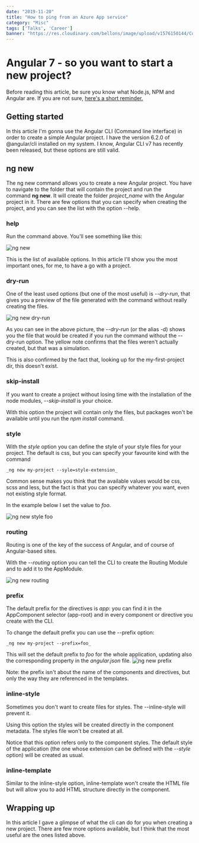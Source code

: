 ```yaml
---
date: "2019-11-20"
title: "How to ping from an Azure App service"
category: "Misc"
tags: ['Talks', 'Career']
banner: "https://res.cloudinary.com/bellons/image/upload/v1576150144/Code4IT/TCPPING/cover_tcpping.jpg"
---
```


# Angular 7 - so you want to start a new project?

Before reading this article, be sure you know what Node.js, NPM and Angular are. If you are not sure, [here's a short reminder.](https://code4it.wordpress.com/2018/10/25/nodejs-npm-angular/)

## Getting started

In this article I'm gonna use the Angular CLI (Command line interface) in order to create a simple Angular project. I have the version 6.2.0 of @angular/cli installed on my system. I know, Angular CLI v7 has recently been released, but these options are still valid.

## ng new

The ng new command allows you to create a new Angular project. You have to navigate to the folder that will contain the project and run the command **ng new**. It will create the folder _project_name_ with the Angular project in it. There are few options that you can specify when creating the project, and you can see the list with the option --help.

### help

Run the command above. You'll see something like this:

![ng new](https://res.cloudinary.com/bellons/image/upload/v1566593395/Code4IT/Start%20new%20Angular%20project/ng-new_yshndw.png)
 
This is the list of available options. In this article I'll show you the most important ones, for me, to have a go with a project.

### dry-run

One of the least used options (but one of the most useful) is _--dry-run_, that gives you a preview of the file generated with the command without really creating the files.
 
 ![ng new dry-run](https://res.cloudinary.com/bellons/image/upload/v1566593436/Code4IT/Start%20new%20Angular%20project/ng-new-dry-run_xnkqok.png)
 

As you can see in the above picture, the _--dry-run_ (or the alias -d) shows you the file that would be created if you run the command without the --dry-run option. The yellow note confirms that the files weren't actually created, but that was a simulation.

This is also confirmed by the fact that, looking up for the my-first-project dir, this doesn't exist.

### skip-install

If you want to create a project without losing time with the installation of the node modules, _--skip-install_ is your choice.

With this option the project will contain only the files, but packages won't be available until you run the _npm install_ command.

### style

With the _style_ option you can define the style of your style files for your project. The default is css, but you can specify your favourite kind with the command

`_ng new my-project --syle=style-extension_`

Common sense makes you think that the available values would be css, scss and less, but the fact is that you can specify whatever you want, even not existing style format.

In the example below I set the value to _foo_.

 ![ng new style foo](https://res.cloudinary.com/bellons/image/upload/v1566593493/Code4IT/Start%20new%20Angular%20project/ng-new-style-foo_z1ias2.png) 
 
### routing

Routing is one of the key of the success of Angular, and of course of Angular-based sites.

With the _--routing_ option you can tell the CLI to create the Routing Module and to add it to the AppModule.

 ![ng new routing](https://res.cloudinary.com/bellons/image/upload/v1566593528/Code4IT/Start%20new%20Angular%20project/ng-new-routing_v4sils.png)

 

### prefix

The default prefix for the directives is _app_: you can find it in the AppComponent selector (app-root) and in every component or directive you create with the CLI.

To change the default prefix you can use the --prefix option:

`_ng new my-project --prefix=foo_`

This will set the default prefix to _foo_ for the whole application, updating also the corresponding property in the _angular.json_ file.
![ng new prefix](https://res.cloudinary.com/bellons/image/upload/v1566593565/Code4IT/Start%20new%20Angular%20project/ng-new-prefix_xa87mr.png)

Note: the prefix isn't about the name of the components and directives, but only the way they are referenced in the templates.

### inline-style

Sometimes you don't want to create files for styles. The --inline-style will prevent it.

Using this option the styles will be created directly in the component metadata. The styles file won't be created at all.

Notice that this option refers only to the component styles. The default style of the application (the one whose extension can be defined with the _--style_ option) will be created as usual.

### inline-template

Similar to the inline-style option, inline-template won't create the HTML file but will allow you to add HTML structure directly in the component.

## Wrapping up

In this article I gave a glimpse of what the cli can do for you when creating a new project. There are few more options available, but I think that the most useful are the ones listed above.